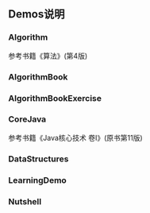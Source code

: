 ## Demos说明

### Algorithm
参考书籍《算法》(第4版)

### AlgorithmBook

### AlgorithmBookExercise

### CoreJava
参考书籍《Java核心技术 卷Ⅰ》(原书第11版)



### DataStructures

### LearningDemo

### Nutshell
